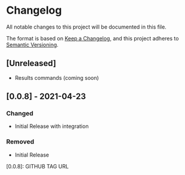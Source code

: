 # Changelog
All notable changes to this project will be documented in this file.

The format is based on [Keep a Changelog](https://keepachangelog.com/en/1.0.0/),
and this project adheres to [Semantic Versioning](https://semver.org/spec/v2.0.0.html).

## [Unreleased]
 - Results commands (coming soon)

## [0.0.8] - 2021-04-23
### Changed
 - Initial Release with integration
### Removed
 - Initial Release


[0.0.8]: GITHUB TAG URL
